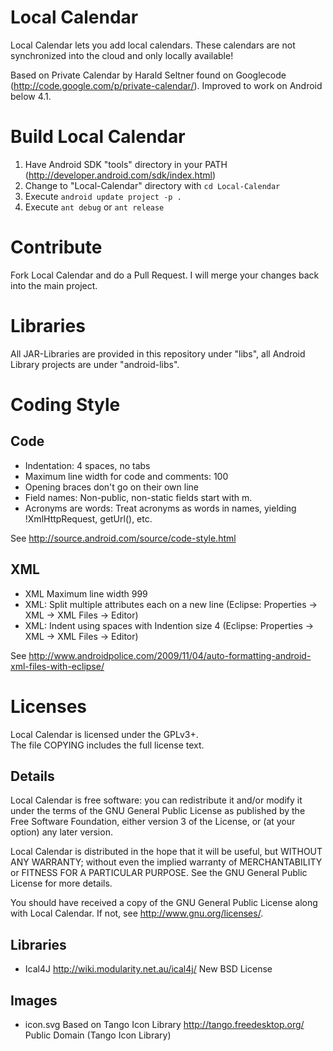 # Local Calendar

Local Calendar lets you add local calendars.
These calendars are not synchronized into the cloud and only locally available!

Based on Private Calendar by Harald Seltner found on Googlecode (http://code.google.com/p/private-calendar/). Improved to work on Android below 4.1.


# Build Local Calendar

1. Have Android SDK "tools" directory in your PATH (http://developer.android.com/sdk/index.html)
2. Change to "Local-Calendar" directory with ``cd Local-Calendar``
3. Execute ``android update project -p .``
4. Execute ``ant debug`` or ``ant release``

# Contribute

Fork Local Calendar and do a Pull Request. I will merge your changes back into the main project.

# Libraries

All JAR-Libraries are provided in this repository under "libs", all Android Library projects are under "android-libs".

# Coding Style

## Code
* Indentation: 4 spaces, no tabs
* Maximum line width for code and comments: 100
* Opening braces don't go on their own line
* Field names: Non-public, non-static fields start with m.
* Acronyms are words: Treat acronyms as words in names, yielding !XmlHttpRequest, getUrl(), etc.

See http://source.android.com/source/code-style.html

## XML
* XML Maximum line width 999
* XML: Split multiple attributes each on a new line (Eclipse: Properties -> XML -> XML Files -> Editor)
* XML: Indent using spaces with Indention size 4 (Eclipse: Properties -> XML -> XML Files -> Editor)

See http://www.androidpolice.com/2009/11/04/auto-formatting-android-xml-files-with-eclipse/

# Licenses
Local Calendar is licensed under the GPLv3+.  
The file COPYING includes the full license text.

## Details
Local Calendar is free software: you can redistribute it and/or modify
it under the terms of the GNU General Public License as published by
the Free Software Foundation, either version 3 of the License, or
(at your option) any later version.

Local Calendar is distributed in the hope that it will be useful,
but WITHOUT ANY WARRANTY; without even the implied warranty of
MERCHANTABILITY or FITNESS FOR A PARTICULAR PURPOSE.  See the
GNU General Public License for more details.

You should have received a copy of the GNU General Public License
along with Local Calendar.  If not, see <http://www.gnu.org/licenses/>.

## Libraries

* Ical4J
  http://wiki.modularity.net.au/ical4j/
  New BSD License

## Images

* icon.svg
  Based on Tango Icon Library
  http://tango.freedesktop.org/
  Public Domain (Tango Icon Library)